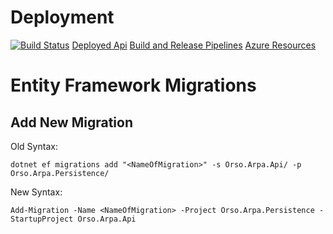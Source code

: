 # Deployment
[![Build Status](https://dev.azure.com/OrsoDevOps/Orso.Arpa.Api/_apis/build/status/orso-arpa%20-%201%20-%20CI?branchName=master)](https://dev.azure.com/OrsoDevOps/Orso.Arpa.Api/_build/latest?definitionId=2&branchName=master)
[Deployed Api](https://orso-arpa.azurewebsites.net)
[Build and Release Pipelines](https://dev.azure.com/OrsoDevOps/Orso.Arpa.Api)
[Azure Resources](https://portal.azure.com/#@azureorso.onmicrosoft.com/resource/subscriptions/c0b08a7a-5482-41e5-a89a-8805790176c5/resourceGroups/Orso.Arpa/overview)

# Entity Framework Migrations

## Add New Migration
Old Syntax:
```
dotnet ef migrations add "<NameOfMigration>" -s Orso.Arpa.Api/ -p Orso.Arpa.Persistence/
```

New Syntax:
```
Add-Migration -Name <NameOfMigration> -Project Orso.Arpa.Persistence -StartupProject Orso.Arpa.Api
```
